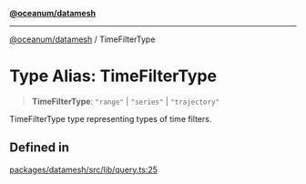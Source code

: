 [**@oceanum/datamesh**](../README.md)

***

[@oceanum/datamesh](../README.md) / TimeFilterType

# Type Alias: TimeFilterType

> **TimeFilterType**: `"range"` \| `"series"` \| `"trajectory"`

TimeFilterType type representing types of time filters.

## Defined in

[packages/datamesh/src/lib/query.ts:25](https://github.com/oceanum-io/oceanum-js/blob/434a76394a76820b6be1b553be9d6f05bb5ccb16/packages/datamesh/src/lib/query.ts#L25)
